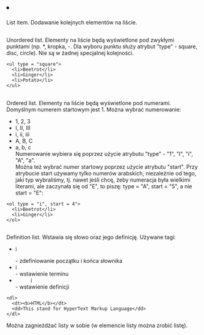 ## <li> </li>   
List item. Dodawanie kolejnych elementów na liście.  
  
  
## <ul> </ul>
Unordered list. Elementy na liście będą wyświetlone pod zwykłymi punktami (np. *, kropka, -. Dla wyboru punktu służy atrybut "type" - square, disc, circle). Nie są w żadnej specjalnej kolejności.  
```
<ul type = "square">
  <li>Beetrot</li>
  <li>Ginger</li>
  <li>Potato</li>
</ul>
```
  
  
## <ol> </ol>  
Ordered list. Elementy na liście będą wyświetlone pod numerami. Domyślnym numerem startowym jest 1. Można wybrać numerowanie:  
- 1, 2, 3  
- I, II, III  
- i, ii, iii  
- A, B, C  
- a, b, c  
Numerowanie wybiera się poprzez użycie atrybutu "type" - "1", "I", "i", "A", "a".  
Można też wybrać numer startowy poprzez użycie atrybutu "start". Przy atrybucie start używamy tylko numerów arabskich, niezależnie od tego, jaki typ wybraliśmy, tj. nawet jeśli chcę, żeby numeracja była wielkimi literami, ale zaczynała się od "E", to piszę: type = "A", start = "5", a nie start = "E":  
```
<ol type = "i", start = 4">
  <li>Beetrot</li>
  <li>Ginger</li>
</ol>
```
  
## <dl> </dl>  
Definition list. Wstawia się słowo oraz jego definicję. Używane tagi:  
- <dl> i </dl> - zdefiniowanie początku i końca słownika  
- <dt> i </dt> - wstawienie terminu  
- <dd> i </dd> - wstawienie definicji  
```
<dl>
  <dt><b>HTML</b></dt>
  <dd>This stand for HyperText Markup Language</dd>
</dl>
```  
  
  
Można zagnieżdżać listy w sobie (w elemencie listy można zrobić listę).
